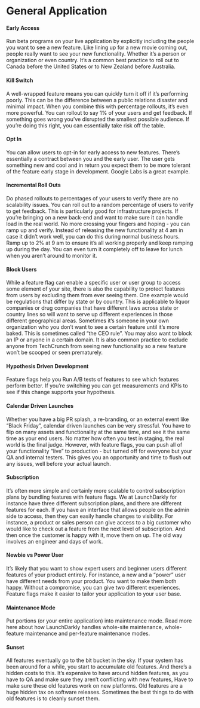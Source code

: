 # General Application
#### Early Access
Run beta programs on your live application by explicitly including the people you want to see a new feature. Like lining up for a new movie coming out, people really want to see your new functionality. Whether it’s a person or organization or even country. It’s a common best practice to roll out to Canada before the United States or to New Zealand before Australia.

#### Kill Switch
A well-wrapped feature means you can quickly turn it off if it’s performing poorly. This can be the difference between a public relations disaster and minimal impact. When you combine this with percentage rollouts, it’s even more powerful. You can rollout to say 1% of your users and get feedback. If something goes wrong you’ve disrupted the smallest possible audience. If you’re doing this right, you can essentially take risk off the table.

#### Opt In
You can allow users to opt-in for early access to new features. There’s essentially a contract between you and the early user. The user gets something new and cool and in return you expect them to be more tolerant of the feature early stage in development. Google Labs is a great example.

#### Incremental Roll Outs
Do phased rollouts to percentages of your users to verify there are no scalability issues. You can roll out to a random percentage of users to verify to get feedback. This is particularly good for infrastructure projects. If you’re bringing on a new back-end and want to make sure it can handle load in the real world. No more crossing your fingers and hoping - you can ramp up and verify. Instead of releasing the new functionality at 4 am in case it didn’t work well, you can do this during normal business hours. Ramp up to 2% at 9 am to ensure it’s all working properly and keep ramping up during the day. You can even turn it completely off to leave for lunch when you aren’t around to monitor it.

#### Block Users
While a feature flag can enable a specific user or user group to access some element of your site, there is also the capability to protect features from users by excluding them from ever seeing them. One example would be regulations that differ by state or by country. This is applicable to liquor companies or drug companies that have different laws across state or country lines so will want to serve up different experiences in those different geographical areas. Sometimes it’s someone in your own organization who you don’t want to see a certain feature until it’s more baked. This is sometimes called “the CEO rule”. You may also want to block an IP or anyone in a certain domain. It is also common practice to exclude anyone from TechCrunch from seeing new functionality so a new feature won’t be scooped or seen prematurely.

#### Hypothesis Driven Development
Feature flags help you Run A/B tests of features to see which features perform better. If you’re switching you can get measurements and KPIs to see if this change supports your hypothesis.

#### Calendar Driven Launches
Whether you have a big PR splash, a re-branding, or an external event like “Black Friday”, calendar driven launches can be very stressful. You have to flip on many assets and functionality at the same time, and see it the same time as your end users. No matter how often you test in staging, the real world is the final judge. However, with feature flags, you can push all of your functionality “live” to production - but turned off for everyone but your QA and internal testers. This gives you an opportunity and time to flush out any issues, well before your actual launch.

#### Subscription
It’s often more simple and certainly more scalable to control subscription plans by bundling features with feature flags. We at LaunchDarkly for instance have three different subscription plans, and there are different features for each. If you have an interface that allows people on the admin side to access, then they can easily handle changes to visibility. For instance, a product or sales person can give access to a big customer who would like to check out a feature from the next level of subscription. And then once the customer is happy with it, move them on up. The old way involves an engineer and days of work.

#### Newbie vs Power User
It’s likely that you want to show expert users and beginner users different features of your product entirely. For instance, a new and a “power” user have different needs from your product. You want to make them both happy. Without a compromise, you can give two different experiences. Feature flags make it easier to tailor your application to your user base.

#### Maintenance Mode
Put portions (or your entire application) into maintenance mode. Read more here about how LaunchDarkly handles whole-site maintenance, whole-feature maintenance and per-feature maintenance modes.

#### Sunset
All features eventually go to the bit bucket in the sky. If your system has been around for a while, you start to accumulate old features. And there’s a hidden costs to this. It’s expensive to have around hidden features, as you have to QA and make sure they aren’t conflicting with new features, Have to make sure these old features work on new platforms. Old features are a huge hidden tax on software releases. Sometimes the best things to do with old features is to cleanly sunset them.
